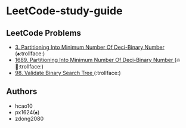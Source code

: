 # LeetCode-study-guide

## LeetCode Problems

- [3.  Partitioning Into Minimum Number Of Deci-Binary Number ](/Week001/3) (:spades::trollface:)
- [1689.  Partitioning Into Minimum Number Of Deci-Binary Number ](/Week001/1689/) (:fire::ghost::trollface:)
- [98.  Validate Binary Search Tree ](/Week001/98/) (:trollface:)

## Authors
* hcao10
* px1624(:spades:)
* zdong2080

